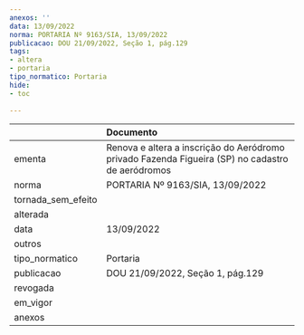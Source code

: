```yaml
---
anexos: ''
data: 13/09/2022
norma: PORTARIA Nº 9163/SIA, 13/09/2022
publicacao: DOU 21/09/2022, Seção 1, pág.129
tags:
- altera
- portaria
tipo_normatico: Portaria
hide: 
- toc 
 
---
```


|                    | Documento                                                                                        |
|:-------------------|:-------------------------------------------------------------------------------------------------|
| ementa             | Renova e altera a inscrição do Aeródromo privado Fazenda Figueira (SP) no cadastro de aeródromos |
| norma              | PORTARIA Nº 9163/SIA, 13/09/2022                                                                 |
| tornada_sem_efeito |                                                                                                  |
| alterada           |                                                                                                  |
| data               | 13/09/2022                                                                                       |
| outros             |                                                                                                  |
| tipo_normatico     | Portaria                                                                                         |
| publicacao         | DOU 21/09/2022, Seção 1, pág.129                                                                 |
| revogada           |                                                                                                  |
| em_vigor           |                                                                                                  |
| anexos             |                                                                                                  |